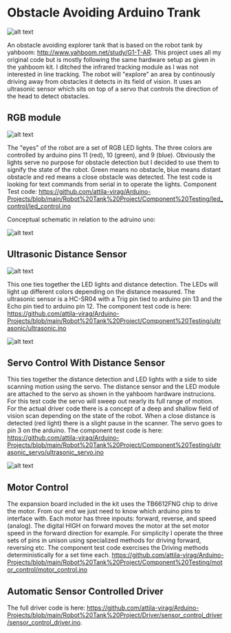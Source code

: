 # Obstacle Avoiding Arduino Trank

![alt text](https://github.com/attila-virag/Arduino-Projects/blob/main/Robot%20Tank%20Project/images/yahboom%20tank.jpg?raw=true)

An obstacle avoiding explorer tank that is based on the robot tank by yahboom: http://www.yahboom.net/study/G1-T-AR. This project uses all my original code but is mostly following the same hardware setup as given in the yahboom kit. I ditched the infrared tracking module as I was not interested in line tracking. The robot will "explore" an area by continously driving away from obstacles it detects in its field of vision. It uses an ultrasonic sensor which sits on top of a servo that controls the direction of the head to detect obstacles. 

## RGB module

![alt text](https://github.com/attila-virag/Arduino-Projects/blob/main/Robot%20Tank%20Project/images/RGB%20module.PNG?raw=true)

The "eyes" of the robot are a set of RGB LED lights. The three colors are controlled by arduino pins 11 (red), 10 (green), and 9 (blue). Obviously the lights serve no purpose for obstacle detection but I decided to use them to signify the state of the robot. Green means no obstacle, blue means distant obstacle and red means a close obstacle was detected. The test code is looking for text commands from serial in to operate the lights. Component Test code: https://github.com/attila-virag/Arduino-Projects/blob/main/Robot%20Tank%20Project/Component%20Testing/led_control/led_control.ino

Conceptual schematic in relation to the adruino uno:

![alt text](https://github.com/attila-virag/Arduino-Projects/blob/main/Robot%20Tank%20Project/images/LED%20schematic.PNG?raw=true)


## Ultrasonic Distance Sensor

![alt text](https://github.com/attila-virag/Arduino-Projects/blob/main/Robot%20Tank%20Project/images/ultrasonic.PNG?raw=true)

This one ties together the LED lights and distance detection. The LEDs will light up different colors depending on the distance measured. The ultrasonic sensor is a HC-SR04 with a Trig pin tied to arduino pin 13 and the Echo pin tied to arduino pin 12. The component test code is here: https://github.com/attila-virag/Arduino-Projects/blob/main/Robot%20Tank%20Project/Component%20Testing/ultrasonic/ultrasonic.ino

![alt text](https://github.com/attila-virag/Arduino-Projects/blob/main/Robot%20Tank%20Project/images/LED%20and%20sensor%20schematic.PNG?raw=true)

## Servo Control With Distance Sensor

This ties together the distance detection and LED lights with a side to side scanning motion using the servo. The distance sensor and the LED module are attached to the servo as shown in the yahboom hardware instrucions. For this test code the servo will sweep out nearly its full range of motion. For the actual driver code there is a concept of a deep and shallow field of vision scan depending on the state of the robot. When a close distance is detected (red light) there is a slight pause in the scanner. The servo goes to pin 3 on the arduino. The component test code is here: https://github.com/attila-virag/Arduino-Projects/blob/main/Robot%20Tank%20Project/Component%20Testing/ultrasonic_servo/ultrasonic_servo.ino

![alt text](https://github.com/attila-virag/Arduino-Projects/blob/main/Robot%20Tank%20Project/images/LED%20sensor%20servo%20schematic.PNG?raw=true)

## Motor Control

The expansion board included in the kit uses the TB6612FNG chip to drive the motor. From our end we just need to know which arduino pins to interface with. Each motor has three inpouts: forward, reverse, and speed (analog). The digital HIGH on forward moves the motor at the set motor speed in the forward direction for example. For simplicity I operate the three sets of pins in unison using specialized methods for driving forward, reversing etc. The component test code exercises the Driving methods deterministically for a set time each. https://github.com/attila-virag/Arduino-Projects/blob/main/Robot%20Tank%20Project/Component%20Testing/motor_control/motor_control.ino

## Automatic Sensor Controlled Driver

The full driver code is here: https://github.com/attila-virag/Arduino-Projects/blob/main/Robot%20Tank%20Project/Driver/sensor_control_driver/sensor_control_driver.ino. 


